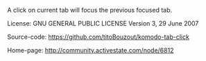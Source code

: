 A click on current tab will focus the previous focused tab.

License:
GNU GENERAL PUBLIC LICENSE Version 3, 29 June 2007

Source-code:
https://github.com/titoBouzout/komodo-tab-click

Home-page:
http://community.activestate.com/node/6812